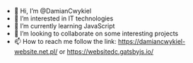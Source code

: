 - 👋 Hi, I’m @DamianCwykiel
- 👀 I’m interested in IT technologies
- 🌱 I’m currently learning JavaScript
- 💞️ I’m looking to collaborate on some interesting projects
- 📫 How to reach me follow the link: https://damiancwykiel-website.net.pl/ or https://websitedc.gatsbyjs.io/

<!---
DamianCwykiel/DamianCwykiel is a ✨ special ✨ repository because its `README.md` (this file) appears on your GitHub profile.
You can click the Preview link to take a look at your changes.
--->
